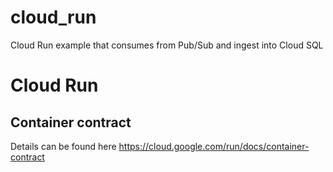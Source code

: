 # cloud_run
Cloud Run example that consumes from Pub/Sub and ingest into Cloud SQL

# Cloud Run
## Container contract
Details can be found here https://cloud.google.com/run/docs/container-contract


